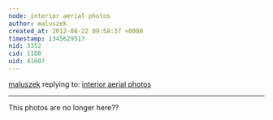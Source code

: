 ```yaml
---
node: interior aerial photos
author: maluszek
created_at: 2012-08-22 09:58:37 +0000
timestamp: 1345629517
nid: 3352
cid: 1188
uid: 41607
---
```




[maluszek](../profile/maluszek) replying to: [interior aerial photos](../notes/gonzoearth/8-21-2012/interior-aerial-photos)

----
This photos are no longer here??